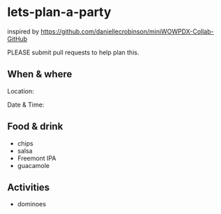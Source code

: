 # lets-plan-a-party
inspired by https://github.com/daniellecrobinson/miniWOWPDX-Collab-GitHub

PLEASE submit pull requests to help plan this.

## When & where

Location:

Date & Time:

## Food & drink

- chips
- salsa
- Freemont IPA
- guacamole

## Activities

- dominoes
